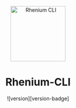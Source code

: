 <div align="center">
  <a href="https://github.com/Kurzdor/rhenium-cli" target="_blank" rel="noopener noreferrer"><img width="150" alt="Rhenium CLI" title="Rhenium CLI" src="https://github.com/Kurzdor/rhenium-cli/blob/master/media/Logo.png"></a>
  <h1>Rhenium-CLI</h1>
  ![version][version-badge]
</div>

<br />

[version-badge]: https://img.shields.io/badge/version-v1.0.0--alpha.0-brightgreen.svg